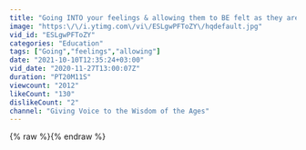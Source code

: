 ```yaml
---
title: "Going INTO your feelings & allowing them to BE felt as they are"
image: "https:\/\/i.ytimg.com\/vi\/ESLgwPFToZY\/hqdefault.jpg"
vid_id: "ESLgwPFToZY"
categories: "Education"
tags: ["Going","feelings","allowing"]
date: "2021-10-10T12:35:24+03:00"
vid_date: "2020-11-27T13:00:07Z"
duration: "PT20M11S"
viewcount: "2012"
likeCount: "130"
dislikeCount: "2"
channel: "Giving Voice to the Wisdom of the Ages"
---
```

{% raw %}{% endraw %}
